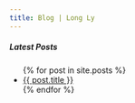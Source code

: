 ```yaml
---
title: Blog | Long Ly
---
```


##### Latest Posts

<ul>
  {% for post in site.posts %}
  <li>
    <a href="{{ post.url }}">{{ post.title }}</a>
    <!--{{ post.excerpt }}-->
  </li>
  {% endfor %}
</ul>
